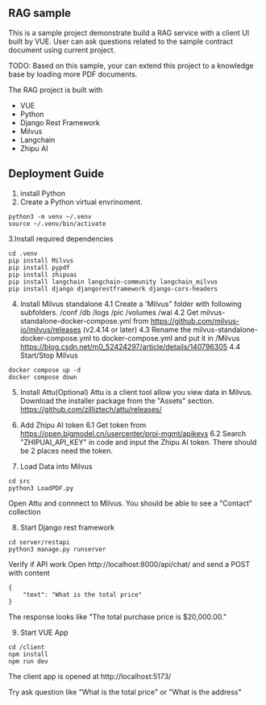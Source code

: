 ## RAG sample

This is a sample project demonstrate build a RAG service with a client UI built by VUE. User can ask questions related to the sample contract document using current project. 

TODO: Based on this sample, your can extend this project to a knowledge base by loading more PDF documents.

The RAG project is built with 
- VUE
- Python
- Django Rest Framework
- Milvus
- Langchain
- Zhipu AI

## Deployment Guide

1. install Python
2. Create a Python virtual envrinoment.
```
python3 -m venv ~/.venv
source ~/.venv/bin/activate
```
3.Install required dependencies
```
cd .venv 
pip install Milvus
pip install pypdf
pip install zhipuai
pip install langchain langchain-community langchain_milvus
pip install django djangorestframework django-cors-headers
```

4. Install Milvus standalone
4.1 Create a 'Milvus" folder with following subfolders. /conf /db /logs /pic /volumes /wal
4.2 Get milvus-standalone-docker-compose.yml
from https://github.com/milvus-io/milvus/releases  (v2.4.14 or later)
4.3 Rename the milvus-standalone-docker-compose.yml to docker-compose.yml and put it in /Milvus
https://blog.csdn.net/m0_52424297/article/details/140796305
4.4 Start/Stop Milvus
```
docker compose up -d
docker compose down
```
5. Install Attu(Optional)
Attu is a client tool allow you view data in Milvus. Download the installer package from the "Assets" section.
https://github.com/zilliztech/attu/releases/

6. Add Zhipu AI token
   6.1 Get token from https://open.bigmodel.cn/usercenter/proj-mgmt/apikeys
   6.2 Search "ZHIPUAI_API_KEY" in code and input the Zhipu AI token. There should be 2 places need the token.
7. Load Data into Milvus
```
cd src
python3 LoadPDF.py
```
Open Attu and connnect to Milvus. You should be able to see a "Contact" collection

8. Start Django rest framework
```
cd server/restapi
python3 manage.py runserver
```

Verify if API work
Open http://localhost:8000/api/chat/ and send a POST with content 
```
{
    "text": "What is the total price"
}
```
The response looks like "The total purchase price is $20,000.00."

9. Start VUE App
```
cd /client
npm install
npm run dev
```
The client app is opened at http://localhost:5173/

Try ask question like "What is the total price" or "What is the address"
